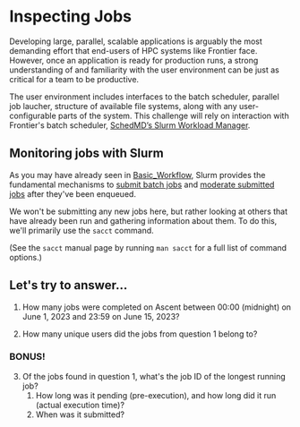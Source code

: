 # Inspecting Jobs

Developing large, parallel, scalable applications is arguably the most demanding effort that end-users of HPC systems like Frontier face. However, once an application is ready for production runs, a strong understanding of and familiarity with the user environment can be just as critical for a team to be productive.

The user environment includes interfaces to the batch scheduler, parallel job laucher, structure of available file systems, along with any user-configurable parts of the system. This challenge will rely on interaction with Frontier's batch scheduler, [SchedMD’s Slurm Workload Manager](https://slurm.schedmd.com/overview.html).

## Monitoring jobs with Slurm

As you may have already seen in [Basic_Workflow](../Basic_Workflow), Slurm provides the fundamental mechanisms to [submit batch jobs](https://docs.olcf.ornl.gov/systems/frontier_user_guide.html#batch-scripts) and [moderate submitted jobs](https://docs.olcf.ornl.gov/systems/frontier_user_guide.html#monitoring-and-modifying-batch-jobs) after they've been enqueued. 

We won't be submitting any new jobs here, but rather looking at others that have already been run and gathering information about them. To do this, we'll primarily use the `sacct` command. 

(See the `sacct` manual page by running `man sacct` for a full list of command options.)

## Let's try to answer...
1. How many jobs were completed on Ascent between 00:00 (midnight) on June 1, 2023 and 23:59 on June 15, 2023?

2. How many unique users did the jobs from question 1 belong to?

### BONUS!
3. Of the jobs found in question 1, what's the job ID of the longest running job?
    1. How long was it pending (pre-execution), and how long did it run (actual execution time)?
    2. When was it submitted?


